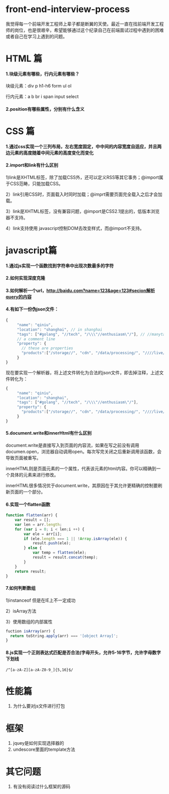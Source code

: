 # front-end-interview-process

我觉得每一个前端开发工程师上辈子都是断翼的天使。最近一直在找前端开发工程师的岗位，也是很艰辛，希望能够通过这个纪录自己在前端面试过程中遇到的困难或者自己在学习上遇到的问题。

# HTML 篇

#### 1.块级元素有哪些，行内元素有哪些？

块级元素：div p h1-h6 form ul ol

行内元素：a b br i span input select

#### 2.position有哪些属性，分别有什么含义


# CSS 篇

#### 1.通过css实现一个三列布局，左右宽度固定，中中间的内容宽度自适应，并且两边元素的高度随着中间元素的高度变化而变化

#### 2.import和link有什么区别

1)link是XHTML标签，除了加载CSS外，还可以定义RSS等其它事务；@import属于CSS范畴，只能加载CSS。

2）link引用CSS时，页面载入时同时加载；@imprt需要页面完全载入之后才会加载。

3）link是XHTML标签，没有兼容问题，@import是CSS2.1提出的，低版本浏览器不支持。

4）link支持使用 javascript控制DOM去改变样式，而@import不支持。



# javascript篇

#### 1.通过js实现一个函数找到字符串中出现次数最多的字符

#### 2.如何实现深度克隆

#### 3.如何解析一个url，http://baidu.com?name=123&age=123#secion解析query的内容

#### 4.有如下一份伪json文件：

```javascript
{
     "name": "qiniu",
     "location": "shanghai", // in shanghai
     "tags": ["#golang", "//tech", "/\\\"//enthusiasm\"/"], // //manytags
     // a comment line
     "property": {
       // these are properties
       "products":["/storage//", "cdn", "/data/processing/", "////live///"] //4 products
     }
}
```

现在要实现一个解析器，将上述文件转化为合法的json文件，即去掉注释，上述文件转化为：

```javascript
{
     "name": "qiniu",
     "location": "shanghai",
     "tags": ["#golang", "//tech", "/\\\"//enthusiasm\"/"], 
     "property": {
       "products":["/storage//", "cdn", "/data/processing/", "////live///"] 
     }
}
```

#### 5.document.write和innerHtml有什么区别

document.write是直接写入到页面的内容流，如果在写之前没有调用documen.open，浏览器自动调用open。每次写完关闭之后重新调用该函数，会导致页面被重写。

innerHTML则是页面元素的一个属性，代表该元素的html内容。你可以精确到一个具体的元素来进行修改。

innerHTML很多情况优于document.write，其原因在于其允许更精确的控制要刷新页面的一个部分。

#### 6.实现一个flatten函数

```javascript
function flatten(arr) {
	var result = [];
	var len = arr.length;
	for (var i = 0; i < len;i ++) {
		var ele = arr[i];
		if (ele.length === 1 || !Array.isArray(ele)) {
			result.push(ele);
		} else {
			var temp = flatten(ele);
			result = result.concat(temp);
		}
	}
	return result;
}
```

#### 7.如何判断数组

1)instanceof 但是在IE上不一定成功

2）isArray方法

3）使用数组的内部属性

```javascript
fuction isArray(arr) {
  return toString.apply(arr) === '[object Array]';
}
```

#### 8.js实现一个正则表达式匹配是否合法(字母开头，允许5-16字节，允许字母数字下划线

```/^[a-zA-Z][a-zA-Z0-9_]{5,16}$/```



# 性能篇

1. 为什么要对js文件进行打包



# 框架

1. jquey是如何实现选择器的
2. undescore里面的template方法



# 其它问题

1. 有没有阅读过什么框架的源码